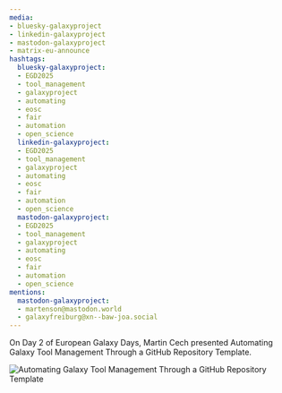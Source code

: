 ```yaml
---
media:
- bluesky-galaxyproject
- linkedin-galaxyproject
- mastodon-galaxyproject
- matrix-eu-announce
hashtags:
  bluesky-galaxyproject:
  - EGD2025
  - tool_management
  - galaxyproject
  - automating
  - eosc
  - fair
  - automation
  - open_science
  linkedin-galaxyproject:
  - EGD2025
  - tool_management
  - galaxyproject
  - automating
  - eosc
  - fair
  - automation
  - open_science
  mastodon-galaxyproject:
  - EGD2025
  - tool_management
  - galaxyproject
  - automating
  - eosc
  - fair
  - automation
  - open_science
mentions:
  mastodon-galaxyproject:
  - martenson@mastodon.world
  - galaxyfreiburg@xn--baw-joa.social
---
```


On Day 2 of European Galaxy Days, Martin Cech presented Automating Galaxy Tool Management Through a GitHub Repository Template.

![Automating Galaxy Tool Management Through a GitHub Repository Template](https://github.com/user-attachments/assets/21973470-0e12-4eba-b02f-d90f308e9db6)
